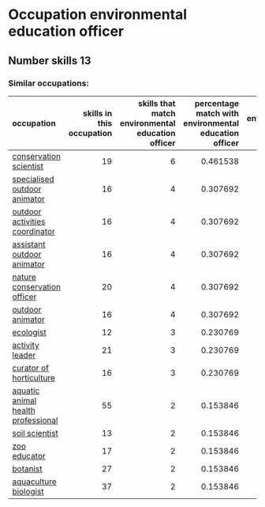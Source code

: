 # Occupation environmental education officer
## Number skills 13
### Similar occupations:
| occupation                                                                  |   skills in this occupation |   skills that match environmental education officer |   percentage match with environmental education officer |   skills not in environmental education officer |
|:----------------------------------------------------------------------------|----------------------------:|----------------------------------------------------:|--------------------------------------------------------:|------------------------------------------------:|
| [conservation scientist](conservation_scientist.md)                         |                          19 |                                                   6 |                                                0.461538 |                                              13 |
| [specialised outdoor animator](specialised_outdoor_animator.md)             |                          16 |                                                   4 |                                                0.307692 |                                              12 |
| [outdoor activities coordinator](outdoor_activities_coordinator.md)         |                          16 |                                                   4 |                                                0.307692 |                                              12 |
| [assistant outdoor animator](assistant_outdoor_animator.md)                 |                          16 |                                                   4 |                                                0.307692 |                                              12 |
| [nature conservation officer](nature_conservation_officer.md)               |                          20 |                                                   4 |                                                0.307692 |                                              16 |
| [outdoor animator](outdoor_animator.md)                                     |                          16 |                                                   4 |                                                0.307692 |                                              12 |
| [ecologist](ecologist.md)                                                   |                          12 |                                                   3 |                                                0.230769 |                                               9 |
| [activity leader](activity_leader.md)                                       |                          21 |                                                   3 |                                                0.230769 |                                              18 |
| [curator of horticulture](curator_of_horticulture.md)                       |                          16 |                                                   3 |                                                0.230769 |                                              13 |
| [aquatic animal health professional](aquatic_animal_health_professional.md) |                          55 |                                                   2 |                                                0.153846 |                                              53 |
| [soil scientist](soil_scientist.md)                                         |                          13 |                                                   2 |                                                0.153846 |                                              11 |
| [zoo educator](zoo_educator.md)                                             |                          17 |                                                   2 |                                                0.153846 |                                              15 |
| [botanist](botanist.md)                                                     |                          27 |                                                   2 |                                                0.153846 |                                              25 |
| [aquaculture biologist](aquaculture_biologist.md)                           |                          37 |                                                   2 |                                                0.153846 |                                              35 |
